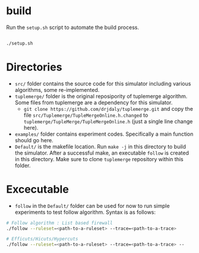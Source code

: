 # build

Run the `setup.sh` script to automate the build process.
```bash

./setup.sh
```

# Directories

- `src/` folder contains the source code for this simulator including various algorithms, some re-implemented.
- `tuplemerge/` folder is the original reposipority of tuplemerge algorithm. Some files from tuplemerge are a dependency for this simulator.
	- `git clone https://github.com/drjdaly/tuplemerge.git` and copy the file `src/Tuplemerge/TupleMergeOnline.h.changed` to `tuplemerge/TupleMerge/TupleMergeOnline.h` (just a single line change here).
- `examples/` folder contains experiment codes. Specifically a main function should go here.
- `Default/` is the makefile location. Run `make -j` in this directory to build the simulator. After a successful make, an executable `follow` is created in this directory. Make sure to clone `tuplemerge` repository within this folder.  


# Excecutable

- `follow` in the `Default/` folder can be used for now to run simple experiments to test follow algorithm. Syntax is as follows:

```bash
# Follow algorithm : List based firewall
./follow --ruleset=<path-to-a-ruleset> --trace=<path-to-a-trace>
```

```bash
# Efficuts/Hicuts/Hypercuts
./follow --ruleset=<path-to-a-ruleset> --trace=<path-to-a-trace> --
```